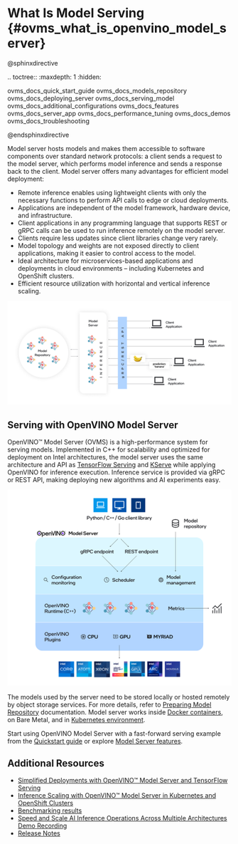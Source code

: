 # What Is Model Serving {#ovms_what_is_openvino_model_server}

@sphinxdirective

.. toctree::
   :maxdepth: 1
   :hidden:

   ovms_docs_quick_start_guide
   ovms_docs_models_repository
   ovms_docs_deploying_server
   ovms_docs_serving_model
   ovms_docs_additional_configurations
   ovms_docs_features
   ovms_docs_server_app
   ovms_docs_performance_tuning
   ovms_docs_demos
   ovms_docs_troubleshooting

@endsphinxdirective

Model server hosts models and makes them accessible to software components over standard network protocols: a client sends a request to the model server, which performs model inference and sends a response back to the client. Model server offers many advantages for efficient model deployment: 

- Remote inference enables using lightweight clients with only the necessary functions to perform API calls to edge or cloud deployments.
- Applications are independent of the model framework, hardware device, and infrastructure.
- Client applications in any programming language that supports REST or gRPC calls can be used to run inference remotely on the model server.
- Clients require less updates since client libraries change very rarely.
- Model topology and weights are not exposed directly to client applications, making it easier to control access to the model.
- Ideal architecture for microservices-based applications and deployments in cloud environments – including Kubernetes and OpenShift clusters.
- Efficient resource utilization with horizontal and vertical inference scaling.

![OVMS diagram](ovms_diagram.png)

## Serving with OpenVINO Model Server

OpenVINO&trade; Model Server (OVMS) is a high-performance system for serving models. Implemented in C++ for scalability and optimized for deployment on Intel architectures, the model server uses the same architecture and API as [TensorFlow Serving](https://github.com/tensorflow/serving) and [KServe](https://github.com/kserve/kserve) while applying OpenVINO for inference execution. Inference service is provided via gRPC or REST API, making deploying new algorithms and AI experiments easy.

![OVMS picture](ovms_high_level.png)

The models used by the server need to be stored locally or hosted remotely by object storage services. For more details, refer to [Preparing Model Repository](./models_repository.md) documentation. Model server works inside [Docker containers](docker_container.md), on Bare Metal, and in [Kubernetes environment](../deploy/README.md).

Start using OpenVINO Model Server with a fast-forward serving example from the [Quickstart guide](ovms_quickstart.md) or explore [Model Server features](features.md).

## Additional Resources

* [Simplified Deployments with OpenVINO™ Model Server and TensorFlow Serving](https://community.intel.com/t5/Blogs/Tech-Innovation/Artificial-Intelligence-AI/Simplified-Deployments-with-OpenVINO-Model-Server-and-TensorFlow/post/1353218) 
* [Inference Scaling with OpenVINO™ Model Server in Kubernetes and OpenShift Clusters](https://www.intel.com/content/www/us/en/developer/articles/technical/deploy-openvino-in-openshift-and-kubernetes.html) 
* [Benchmarking results](https://docs.openvino.ai/2022.1/openvino_docs_performance_benchmarks_ovms.html) 
* [Speed and Scale AI Inference Operations Across Multiple Architectures Demo Recording](https://techdecoded.intel.io/essentials/speed-and-scale-ai-inference-operations-across-multiple-architectures/?elq_cid=3646480_ts1607680426276&erpm_id=6470692_ts1607680426276) 
* [Release Notes](https://github.com/openvinotoolkit/model_server/releases) 
